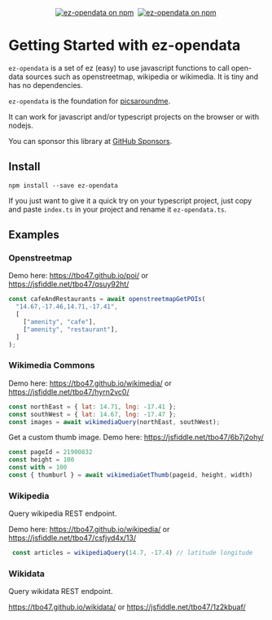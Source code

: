 <p align="center">
  <a href="https://www.npmjs.com/ez-opendata"><img src="https://img.shields.io/npm/v/ez-opendata.svg?logo=npm&logoColor=fff&label=NPM+package&color=limegreen" alt="ez-opendata on npm" /></a>&nbsp;
  <a href="https://www.npmjs.com/ez-opendata"><img src="https://img.shields.io/npm/dw/ez-opendata.svg?logo=npm&logoColor=fff&label=NPM+package&color=limegreen" alt="ez-opendata on npm" /></a>&nbsp;
</p>

# Getting Started with ez-opendata

`ez-opendata` is a set of ez (easy) to use javascript functions to call open-data sources such as openstreetmap, wikipedia or wikimedia.
It is tiny and has no dependencies.

`ez-opendata` is the foundation for [picsaroundme](https://picsaroundme.com/).

It can work for javascript and/or typescript projects on the browser or with nodejs.

You can sponsor this library at [GitHub Sponsors](https://github.com/sponsors/tbo47).

## Install

`npm install --save ez-opendata`

If you just want to give it a quick try on your typescript project, just copy and paste `index.ts` in your project and rename it `ez-opendata.ts`.

## Examples

### Openstreetmap

Demo here: https://tbo47.github.io/poi/ or https://jsfiddle.net/tbo47/qsuy92ht/

```javascript
const cafeAndRestaurants = await openstreetmapGetPOIs(
  "14.67,-17.46,14.71,-17.41",
  [
    ["amenity", "cafe"],
    ["amenity", "restaurant"],
  ]
);
```

### Wikimedia Commons 

Demo here: https://tbo47.github.io/wikimedia/ or https://jsfiddle.net/tbo47/hyrn2vc0/

```javascript
const northEast = { lat: 14.71, lng: -17.41 };
const southWest = { lat: 14.67, lng: -17.47 };
const images = await wikimediaQuery(northEast, southWest);
```

Get a custom thumb image. Demo here: https://jsfiddle.net/tbo47/6b7j2ohy/
```javascript
const pageId = 21900832
const height = 100 
const with = 100
const { thumburl } = await wikimediaGetThumb(pageid, height, width)
```


### Wikipedia

Query wikipedia REST endpoint.

Demo here: https://tbo47.github.io/wikipedia/ or https://jsfiddle.net/tbo47/csfjyd4x/13/

```javascript
 const articles = wikipediaQuery(14.7, -17.4) // latitude longitude
```


### Wikidata

Query wikidata REST endpoint.

https://tbo47.github.io/wikidata/ or 
https://jsfiddle.net/tbo47/1z2kbuaf/
